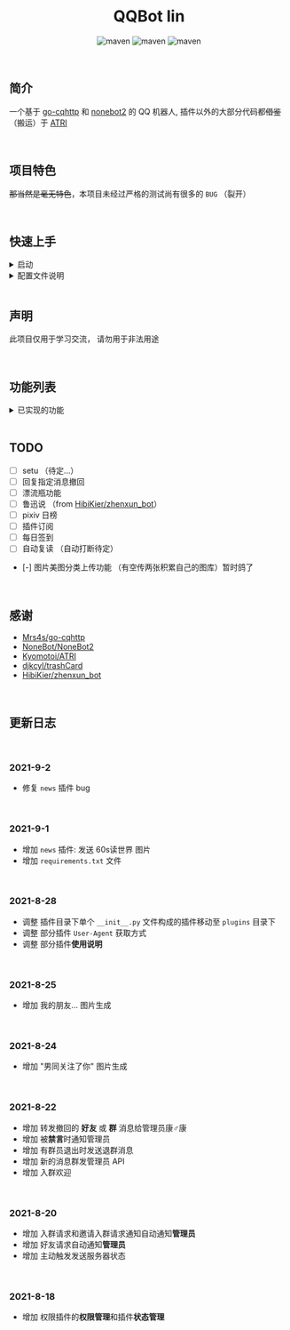 
<div align="center">

# QQBot lin

![maven](https://img.shields.io/badge/python-3.8%2B-blue?logo=appveyor&style=for-the-badge)
![maven](https://img.shields.io/badge/nonebot-2.0.0-yellow?logo=appveyor&style=for-the-badge)
![maven](https://img.shields.io/badge/go--cqhttp-v1.0.0--beta5-red?logo=appveyor&style=for-the-badge)

</div>


<br>


## 简介
一个基于 [go-cqhttp](https://github.com/Mrs4s/go-cqhttp) 和 [nonebot2](https://github.com/nonebot/nonebot2) 的 QQ 机器人, 插件以外的大部分代码都~~借鉴~~（搬运）于 [ATRI](https://github.com/Kyomotoi/ATRI) 


<br>


## 项目特色

~~那当然是毫无特色~~，本项目未经过严格的测试尚有很多的 `BUG` （裂开）


<br>


## 快速上手

<details>
<summary>启动</summary>

~~先这样这样然后再那样那样~~


<br>


## 1. 拉取这个仓库
```sh
git clone https://github.com/takidelth/lin
```

> 加速镜像: 

  - `https://github.com.cnpmjs.org/takidelth/lin`
  - `https://hub.fastgit.org/takidelth/lin`



## 2. 安装环境

1. 进入目录 `cd lin`

2. 安装运行必须的包 `pip install -r requirements.txt`

3. 运行 [go-cqhttp](https://github.com/Mrs4s/go-cqhttp)

   > 务必开启 http 设置， [此项目配置说明](#配置文件说明)

4. 运行 **lin** `python main.py` 或 `python3 main.py` 



</details>


<details>
<summary>配置文件说明</summary>

## 配置文件说明

```yml
BotSelfConfig:
  host: "127.0.0.1"
  port: 8765        # 监听端口 和 gocqhttp 保持一致
  debug: false      # debug 模式
  superusers: ["1037447217"]    # 管理员 qq 号列表可添加多个账号
  nickname: ["凌", "ling", "lin"]   # 昵称
  command_start: [""]       # 命令起始字符
  command_sep: ["."]        # 命令分隔符
  session_expire_timeout: 60

OtherPluginsConfig:
  plugin_ipypreter_image: "latest"      # ipypreter 插件配置 暂时可以忽略

GocqhttpApiConfig:
  host: "127.0.0.1"     # gocqhttp 运行的地址 （默认本机）
  port: 5700            # gocqhttp http 模式运行的端口

```

</details>


<br>


## 声明
此项目仅用于学习交流， 请勿用于非法用途


<br>


## 功能列表

<details>
<summary>已实现的功能</summary>

### 常用功能
- [x] 运行代码 目前支持 `cpp` `c` `py2` `py3` `R` `kotlin` `java`
- [x] 网易 & QQ 音乐 单曲 『封面』 『歌词』 『歌手』 和部分 『音乐资源』 获取
- [x] 搜索 ip 
- [x] 搜索网课答案
- [x] 获取帮助
- [x] 检查服务器状态
- [x] 一言 (hitokoto)
- [x] 黑白图片生成
- [x] 废物证生成 [trashCard](https://github.com/djkcyl/trashCard)
- [x] ph_generator 风格图片 生成 (搬运自群友的插件)
- [x] 加群通知
- [x] 添加好友通知 
- [x] 转发撤回的 **好友** 或 **群** 消息给管理员康♂康
- [x] 被**禁言**时通知管理员
- [x] 有群员退出时发送群消息
- [x] 入群欢迎
- [x] 男同关注了你
- [x] 我朋友想...
- [x] news 功能


<br>


### 管理员功能
- [x] 拉黑 & 解除拉黑 （用户 | 群组） 使其不能再使用任何插件
- [ ] 打开 & 关闭 插件  


</details>


<br>


## TODO

 - [ ] setu （待定...）
 - [ ] 回复指定消息撤回
 - [ ] 漂流瓶功能
 - [ ] 鲁迅说 （from [HibiKier/zhenxun_bot](https://github.com/HibiKier/zhenxun_bot)）
 - [ ] pixiv 日榜
 - [ ] 插件订阅
 - [ ] 每日签到
 - [ ] 自动复读 （自动打断待定）
 - [-] 图片美图分类上传功能 （有空传两张积累自己的图库）暂时鸽了


<br>


## 感谢
 - [Mrs4s/go-cqhttp](https://github.com/Mrs4s/go-cqhttp)
 - [NoneBot/NoneBot2](https://github.com/nonebot/nonebot2)
 - [Kyomotoi/ATRI](https://github.com/Kyomotoi/ATRI)
 - [djkcyl/trashCard](https://github.com/djkcyl/trashCard)
 - [HibiKier/zhenxun_bot](https://github.com/HibiKier/zhenxun_bot)


<br>


## 更新日志


<br>


### 2021-9-2

 - 修复 `news` 插件 bug

<br>


### 2021-9-1

 - 增加 `news` 插件: 发送 60s读世界 图片
 - 增加 `requirements.txt` 文件


<br>


### 2021-8-28

 - 调整 插件目录下单个 `__init__.py` 文件构成的插件移动至 `plugins` 目录下 
 - 调整 部分插件 `User-Agent` 获取方式 
 - 调整 部分插件**使用说明**


<br>


### 2021-8-25

 - 增加 我的朋友... 图片生成


<br>


### 2021-8-24

 - 增加 "男同关注了你" 图片生成


<br>


### 2021-8-22

 - 增加 转发撤回的 **好友** 或 **群** 消息给管理员康♂康
 - 增加 被**禁言**时通知管理员
 - 增加 有群员退出时发送退群消息
 - 增加 新的消息群发管理员 API
 - 增加 入群欢迎


<br>


### 2021-8-20
 - 增加 入群请求和邀请入群请求通知自动通知**管理员**
 - 增加 好友请求自动通知**管理员**
 - 增加 主动触发发送服务器状态


<br>


### 2021-8-18

 - 增加 权限插件的**权限管理**和插件**状态管理**


<br>